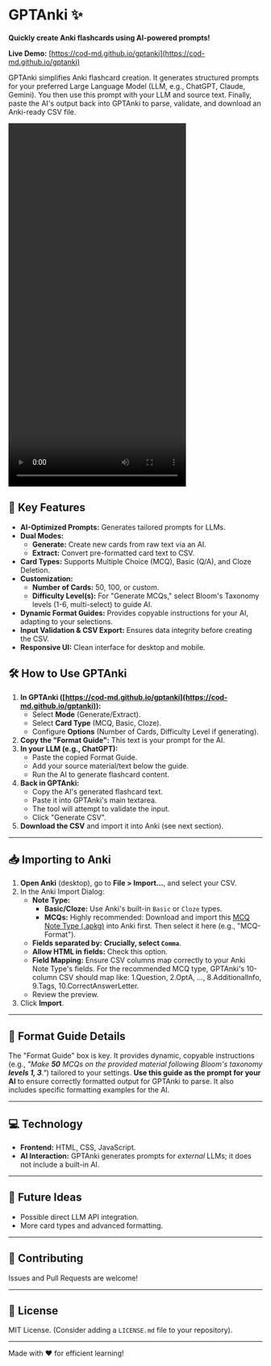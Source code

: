 # GPTAnki ✨

**Quickly create Anki flashcards using AI-powered prompts!**

**Live Demo:** [https://cod-md.github.io/gptanki](https://cod-md.github.io/gptanki)

GPTAnki simplifies Anki flashcard creation. It generates structured prompts for your preferred Large Language Model (LLM, e.g., ChatGPT, Claude, Gemini). You then use this prompt with your LLM and source text. Finally, paste the AI's output back into GPTAnki to parse, validate, and download an Anki-ready CSV file.

<video src="https://raw.githubusercontent.com/cod-md/gptanki/refs/heads/main/Screenrecorder-2025-05-31-23-17-42-572%7E2.mp4" width="352" height="720"></video>



## 🚀 Key Features

* **AI-Optimized Prompts:** Generates tailored prompts for LLMs.
* **Dual Modes:**
    * **Generate:** Create new cards from raw text via an AI.
    * **Extract:** Convert pre-formatted card text to CSV.
* **Card Types:** Supports Multiple Choice (MCQ), Basic (Q/A), and Cloze Deletion.
* **Customization:**
    * **Number of Cards:** 50, 100, or custom.
    * **Difficulty Level(s):** For "Generate MCQs," select Bloom's Taxonomy levels (1-6, multi-select) to guide AI.
* **Dynamic Format Guides:** Provides copyable instructions for your AI, adapting to your selections.
* **Input Validation & CSV Export:** Ensures data integrity before creating the CSV.
* **Responsive UI:** Clean interface for desktop and mobile.

## 🛠️ How to Use GPTAnki

1.  **In GPTAnki ([https://cod-md.github.io/gptanki](https://cod-md.github.io/gptanki)):**
    * Select **Mode** (Generate/Extract).
    * Select **Card Type** (MCQ, Basic, Cloze).
    * Configure **Options** (Number of Cards, Difficulty Level if generating).
2.  **Copy the "Format Guide":** This text is your prompt for the AI.
3.  **In your LLM (e.g., ChatGPT):**
    * Paste the copied Format Guide.
    * Add your source material/text below the guide.
    * Run the AI to generate flashcard content.
4.  **Back in GPTAnki:**
    * Copy the AI's generated flashcard text.
    * Paste it into GPTAnki's main textarea.
    * The tool will attempt to validate the input.
    * Click "Generate CSV".
5.  **Download the CSV** and import it into Anki (see next section).

---

## 📥 Importing to Anki

1.  **Open Anki** (desktop), go to **File > Import...**, and select your CSV.
2.  In the Anki Import Dialog:
    * **Note Type:**
        * **Basic/Cloze:** Use Anki's built-in `Basic` or `Cloze` types.
        * **MCQs:** Highly recommended: Download and import this [MCQ Note Type (.apkg)](https://github.com/muctebanesiri/anki-multiple-choise-question-template/blob/main/Files/MCQ%20Notetype%20Demo.apkg) into Anki first. Then select it here (e.g., "MCQ-Format").
    * **Fields separated by:** **Crucially, select `Comma`**.
    * **Allow HTML in fields:** Check this option.
    * **Field Mapping:** Ensure CSV columns map correctly to your Anki Note Type's fields. For the recommended MCQ type, GPTAnki's 10-column CSV should map like: 1.Question, 2.OptA, ..., 8.AdditionalInfo, 9.Tags, 10.CorrectAnswerLetter.
    * Review the preview.
3.  Click **Import**.

---

## 📝 Format Guide Details

The "Format Guide" box is key. It provides dynamic, copyable instructions (e.g., *"Make **50** MCQs on the provided material following Bloom's taxonomy **levels 1, 3**."*) tailored to your settings. **Use this guide as the prompt for your AI** to ensure correctly formatted output for GPTAnki to parse. It also includes specific formatting examples for the AI.

---

## 💻 Technology

* **Frontend:** HTML, CSS, JavaScript.
* **AI Interaction:** GPTAnki generates prompts for *external* LLMs; it does not include a built-in AI.

---

## 🔮 Future Ideas

* Possible direct LLM API integration.
* More card types and advanced formatting.

---

## 🤝 Contributing

Issues and Pull Requests are welcome!

---

## 📜 License

MIT License. (Consider adding a `LICENSE.md` file to your repository).

---

Made with ❤️ for efficient learning!
